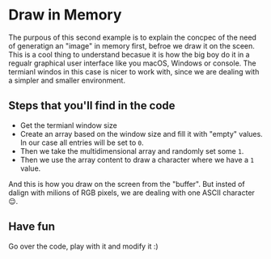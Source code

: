 # Draw in Memory

The purpous of this second example is to explain the concpec of the need of generatign an "image" in memory first, befroe we draw it on the sceen. This is a cool thing to understand becasue it is how the big boy do it in a regualr graphical user interface like you macOS, Windows or console. The termianl windos in this case is nicer to work with, since we are dealing with a simpler and smaller environment. 

## Steps that you'll find in the code

- Get the termianl window size
- Create an array based on the window size and fill it with "empty" values. In our case all entries will be set to `0`.
- Then we take the multidimensional array and randomly set some `1`.
- Then we use the array content to draw a character where we have a `1` value.

And this is how you draw on the screen from the "buffer". But insted of dalign with milions of RGB pixels, we are dealing with one ASCII character 😌.

## Have fun

Go over the code, play with it and modify it :)
